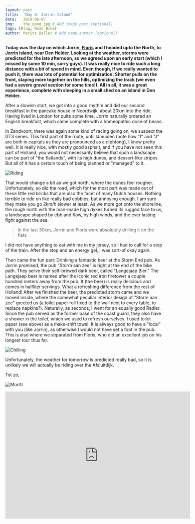 ```yaml
---
layout: post
title:  'Day X: Jorrin Island'
date:   2019-06-07
img:    the_gang.jpg # Add image post (optional)
tags: [Blog, Road Bike]
author: Moritz Beller # Add name author (optional)
---
```


**Today was the day on which Jorrin,
  [Floris](https://www.strava.com/athletes/24637929) and I headed upto
  the North, to Jorrin island, near Den Helder. Looking at the
  weather, storms were predicted for the late afternoon, so we agreed
  upon an early start (which I missed by some 10 min, sorry guys). It
  was really nice to ride such a long distance with a bit of speed in
  mind. Even though, if we really wanted to push it, there was lots of
  potential for optimization: Shorter pulls on the front, staying more
  together on the hills, optimizing the track (we even had a severe
  gravel section for some time!). All in all, it was a great
  experience, complete with sleeping in a small shed on an island in
  Den Helder.**

After a slowish start, we got into a good rhythm and did our second
breakfast in the pancake house in Noordwijk, about 20km into the
ride. Having lived in London for quite some time, Jorrin naturally
ordered an English breakfast, which came complete with a homeopathic
dose of beans.

In Zandvoort, there was again some kind of racing going on, we suspect
the GT3 series. This first part of the route, until IJmuiden (note how
"I" and "J" are both in capitals as they are pronounced as a
diphtong), I knew pretty well. It is really nice, with mostly good
asphalt, and if you have not seen this part of Holland, you would not
necessarily believe that such a landscape can be part of "the
flatlands", with its high dunes, and dessert-like stripes. But all of
it has a certain touch of being planned or "managed" to it.

![Riding]({{site.baseurl}}/assets/img/riding.jpg)

That would change a bit as we got north, where the dunes feel
rougher. Unfortunately, so did the road, which for the most part was
made out of these little red bricks that are also the facet of many
Dutch houses. Nothing terrible to ride on like really bad cobbles, but
annoying enough. I am sure they make you go 2km/h slower at least. As
we more got onto the shoreline, the rough north with the man-made high
dykes turned its rugged face to us, a landscape shaped by ebb and
flow, by high winds, and the ever lasting fight against the sea.

> In the last 30km, Jorrin and Floris were absolutely drilling it on the
flats

I did not have anything to eat with me in my jersey, so I had to call
for a stop of the train. After the stop and an energy gel, I was
sort-of okay again.

Then came the fun part: Drinking a fantastic beer at the Storm End
pub. As Jorrin promised, the pub "Storm aan zee" is right at the end
of the bike path. They serve their self-brewed dark beer, called
"Langejaap Bier." The Langejaap beer is named after the iconic red
iron firetower a couple hundred meters away from the pub. It (the
beer) is really delicious and comes in halfliter servings. What a
refreshing difference from the rest of Holland! After we finished the
beer, the predicted storm came and we moved inside, where the somewhat
peculiar interior design of "Storm aan zee" greeted us (a toilet paper
roll fixed to the wall next to every table, to replace
napkins?). Naturally, as seconds, I went for an equally good
Radler. Since the pub served as the former base of the coast guard,
they also have a shower in the toilet, which we used to refresh
ourselves. I used toilet paper (see above) as a make-shift towel. It
is always good to have a "local" with you (like Jorrin), as otherwise
I would not have set a foot in the pub. This is also where we
separated from Floris, who did an excellent job on his longest tour
thus far.

![Chilling]({{site.baseurl}}/assets/img/chilling.jpg)

Unfortunately, the weather for tomorrow is predicted really bad, so it
is unlikely we will actually be riding over the Afsluitdijk. 

Tot zo,

![Moritz]({{site.baseurl}}/assets/img/moritz.png)

<iframe height='405' width='590' frameborder='0'
allowtransparency='true' scrolling='no'
src='https://www.strava.com/activities/2431079441/embed/cc466b2b9cec4e80c7bb6ce4fa1d5e689cb283b4'></iframe>